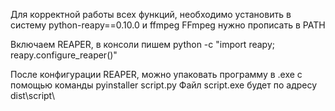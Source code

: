 Для корректной работы всех функций, необходимо установить в систему python-reapy==0.10.0 и ffmpeg
FFmpeg нужно прописать в PATH

Включаем REAPER, в консоли пишем python -c "import reapy; reapy.configure_reaper()"

После конфигурации REAPER, можно упаковать программу в .exe с помощью команды pyinstaller script.py
Файл script.exe будет по адресу dist\script\
